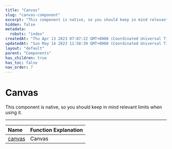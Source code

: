 ```yaml
---
title: "Canvas"
slug: "canvas-component"
excerpt: "This component is native, so you should keep in mind relevant limits when using it."
hidden: false
metadata: 
  robots: "index"
createdAt: "Thu Apr 13 2023 07:07:22 GMT+0000 (Coordinated Universal Time)"
updatedAt: "Sun May 14 2023 11:58:39 GMT+0000 (Coordinated Universal Time)"
layout: "default"
parent: "Components"
has_children: true
has_toc: false
nav_order: 7
---
```

# Canvas 
This component is native, so you should keep in mind relevant limits when using it.

***

| Name                   | Function Explanation |
| :--------------------- | :------------------- |
| [canvas](canvas-component/canvas) | Canvas               |
